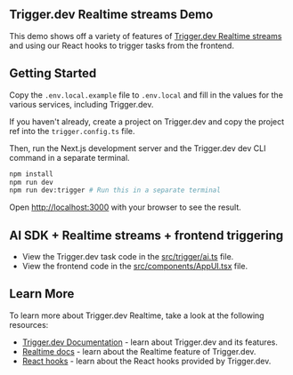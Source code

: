 ## Trigger.dev Realtime streams Demo

This demo shows off a variety of features of [Trigger.dev Realtime streams](https://trigger.dev/docs/realtime) and using our React hooks to trigger tasks from the frontend.

## Getting Started

Copy the `.env.local.example` file to `.env.local` and fill in the values for the various services, including Trigger.dev.

If you haven't already, create a project on Trigger.dev and copy the project ref into the `trigger.config.ts` file.

Then, run the Next.js development server and the Trigger.dev dev CLI command in a separate terminal.

```bash
npm install
npm run dev
npm run dev:trigger # Run this in a separate terminal
```

Open [http://localhost:3000](http://localhost:3000) with your browser to see the result.

## AI SDK + Realtime streams + frontend triggering

- View the Trigger.dev task code in the [src/trigger/ai.ts](src/trigger/ai.ts) file.
- View the frontend code in the [src/components/AppUI.tsx](src/components/AppUI.tsx) file.

## Learn More

To learn more about Trigger.dev Realtime, take a look at the following resources:

- [Trigger.dev Documentation](https://trigger.dev/docs) - learn about Trigger.dev and its features.
- [Realtime docs](https://trigger.dev/docs/realtime) - learn about the Realtime feature of Trigger.dev.
- [React hooks](https://trigger.dev/docs/frontend/react-hooks) - learn about the React hooks provided by Trigger.dev.
